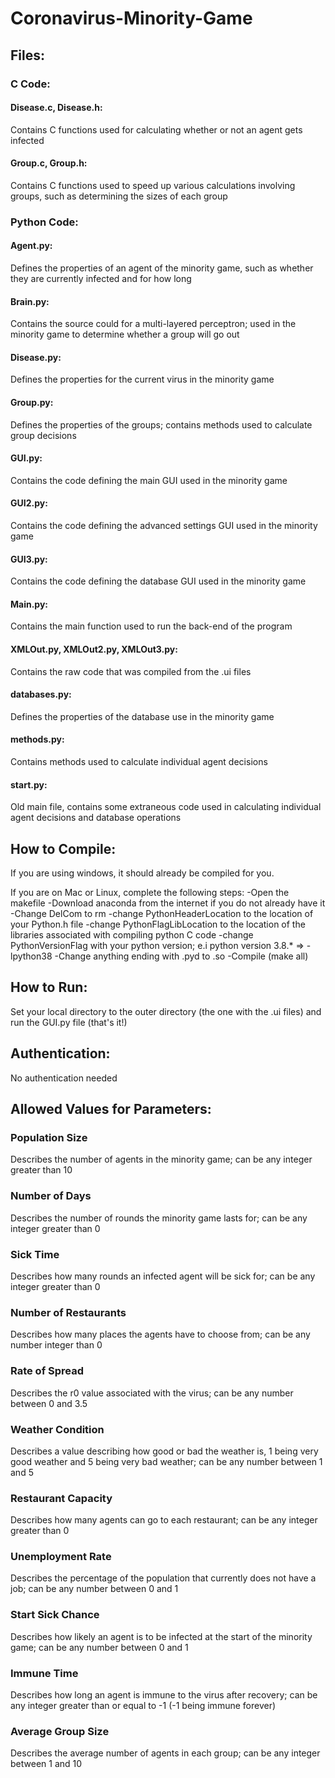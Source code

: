 # Coronavirus-Minority-Game

## Files:

### C Code:

#### Disease.c, Disease.h:

Contains C functions used for calculating whether or not an agent gets infected

#### Group.c, Group.h:

Contains C functions used to speed up various calculations involving groups, such as determining the sizes of each group

### Python Code:

#### Agent.py:

Defines the properties of an agent of the minority game, such as whether they are currently infected and for how long

#### Brain.py:

Contains the source could for a multi-layered perceptron; used in the minority game to determine whether a group will go out

#### Disease.py:

Defines the properties for the current virus in the minority game

#### Group.py:

Defines the properties of the groups; contains methods used to calculate group decisions

#### GUI.py:

Contains the code defining the main GUI used in the minority game

#### GUI2.py:

Contains the code defining the advanced settings GUI used in the minority game

#### GUI3.py:

Contains the code defining the database GUI used in the minority game

#### Main.py:

Contains the main function used to run the back-end of the program

#### XMLOut.py, XMLOut2.py, XMLOut3.py:

Contains the raw code that was compiled from the .ui files

#### databases.py:

Defines the properties of the database use in the minority game

#### methods.py:

Contains methods used to calculate individual agent decisions

#### start.py:

Old main file, contains some extraneous code used in calculating individual agent decisions and database operations

## How to Compile:

If you are using windows, it should already be compiled for you.

If you are on Mac or Linux, complete the following steps:
-Open the makefile
-Download anaconda from the internet if you do not already have it
-Change DelCom to rm
-change PythonHeaderLocation to the location of your Python.h file
-change PythonFlagLibLocation to the location of the libraries associated with compiling python C code
-change PythonVersionFlag with your python version; e.i python version 3.8.* => -lpython38
-Change anything ending with .pyd to .so
-Compile (make all)

## How to Run:

Set your local directory to the outer directory (the one with the .ui files) and run the GUI.py file (that's it!)

## Authentication:

No authentication needed

## Allowed Values for Parameters:

### Population Size

Describes the number of agents in the minority game; can be any integer greater than 10

### Number of Days

Describes the number of rounds the minority game lasts for; can be any integer greater than 0

### Sick Time

Describes how many rounds an infected agent will be sick for; can be any integer greater than 0

### Number of Restaurants

Describes how many places the agents have to choose from; can be any number integer than 0

### Rate of Spread

Describes the r0 value associated with the virus; can be any number between 0 and 3.5

### Weather Condition

Describes a value describing how good or bad the weather is, 1 being very good weather and 5 being very bad weather; can be any number between 1 and 5

### Restaurant Capacity

Describes how many agents can go to each restaurant; can be any integer greater than 0

### Unemployment Rate

Describes the percentage of the population that currently does not have a job; can be any number between 0 and 1

### Start Sick Chance

Describes how likely an agent is to be infected at the start of the minority game; can be any number between 0 and 1

### Immune Time 

Describes how long an agent is immune to the virus after recovery; can be any integer greater than or equal to -1 (-1 being immune forever)

### Average Group Size 

Describes the average number of agents in each group; can be any integer between 1 and 10
